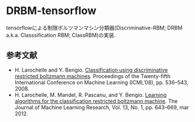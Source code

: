 DRBM-tensorflow
===

tensorflowによる制限ボルツマンマシン分類器(Discriminative-RBM; DRBM a.k.a. Classsification RBM; ClassRBM)の実装.

## 参考文献
- H. Larochelle and Y. Bengio. [Classification using discriminative restricted boltzmann machines](http://www.dmi.usherb.ca/~larocheh/publications/icml-2008-discriminative-rbm.pdf). Proceedings of the Twenty-fifth International Conference on Machine Learning (ICML’08), pp. 536–543, 2008.
- H. Larochelle, M. Mandel, R. Pascanu, and Y. Bengio. [Learning algorithms for the classification restricted boltzmann machine](http://www.jmlr.org/papers/volume13/larochelle12a/larochelle12a.pdf). The Journal of Machine Learning Research, Vol. 13, No. 1, pp. 643–669, mar 2012.

